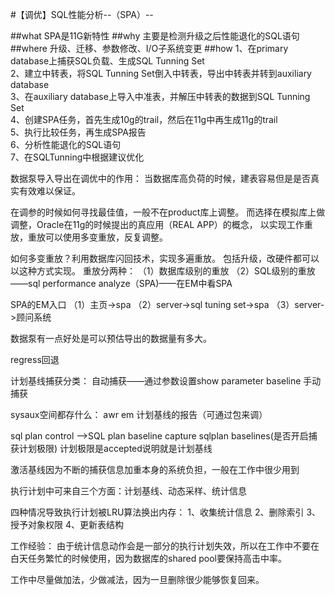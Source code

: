#【调优】SQL性能分析--（SPA）--

##what
SPA是11G新特性
##why
主要是检测升级之后性能退化的SQL语句
##where
升级、迁移、参数修改、I/O子系统变更
##how
1、在primary database上捕获SQL负载、生成SQL Tunning Set   
2、建立中转表，将SQL Tunning Set倒入中转表，导出中转表并转到auxiliary database    
3、在auxiliary database上导入中准表，并解压中转表的数据到SQL Tunning Set    
4、创建SPA任务，首先生成10g的trail，然后在11g中再生成11g的trail   
5、执行比较任务，再生成SPA报告   
6、分析性能退化的SQL语句   
7、在SQLTunning中根据建议优化

数据泵导入导出在调优中的作用：
当数据库高负荷的时候，建表容易但是是否真实有效难以保证。

在调参的时候如何寻找最佳值，一般不在product库上调整。
而选择在模拟库上做调整，Oracle在11g的时候提出的真应用（REAL APP）的概念，
以实现工作重放，重放可以使用多变重放，反复调整。

如何多变重放？利用数据库闪回技术，实现多遍重放。
包括升级，改硬件都可以以这种方式实现。
重放分两种：
（1）数据库级别的重放
（2）SQL级别的重放——sql performance analyze（SPA)——在EM中看SPA

SPA的EM入口
（1）主页->spa
（2）server->sql tuning set->spa
（3）server->顾问系统

数据泵有一点好处是可以预估导出的数据量有多大。


regress回退



计划基线捕获分类：
自动捕获——通过参数设置show parameter baseline
手动捕获


sysaux空间都存什么：
awr
em
计划基线的报告（可通过包来调）

sql plan control ——>SQL plan baseline
capture sqlplan baselines(是否开启捕获计划极限)
计划极限是accepted说明就是计划基线

激活基线因为不断的捕获信息加重本身的系统负担，一般在工作中很少用到

执行计划中可来自三个方面：计划基线、动态采样、统计信息



四种情况导致执行计划被LRU算法换出内存：
1、收集统计信息
2、删除索引
3、授予对象权限
4、更新表结构


工作经验：
由于统计信息动作会是一部分的执行计划失效，所以在工作中不要在白天任务繁忙的时候使用，因为数据库的shared pool要保持高击中率。

工作中尽量做加法，少做减法，因为一旦删除很少能够恢复回来。


